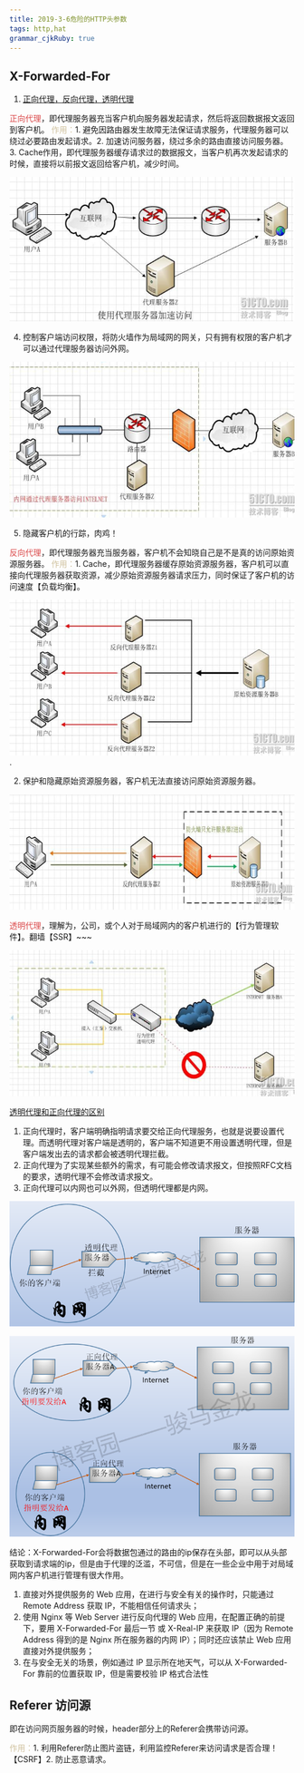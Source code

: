 ```yaml
---
title: 2019-3-6危险的HTTP头参数
tags: http,hat
grammar_cjkRuby: true
---
```


## X-Forwarded-For
 1. [正向代理，反向代理，透明代理](https://blog.51cto.com/z00w00/1031287)
 
 <font color="#db494a">正向代理</font>，即代理服务器充当客户机向服务器发起请求，然后将返回数据报文返回到客户机。
 <font color='#d0c29f'>作用：</font>1. 避免因路由器发生故障无法保证请求服务，代理服务器可以绕过必要路由发起请求。2. 加速访问服务器，绕过多余的路由直接访问服务器。3. Cache作用，即代理服务器缓存请求过的数据报文，当客户机再次发起请求的时候，直接将以前报文返回给客户机，减少时间。 
 
 ![正向代理](https://www.github.com/Merlynr/Markdown/raw/noteImg/小书匠/1551886318563.png)
 
 4. 控制客户端访问权限，将防火墙作为局域网的网关，只有拥有权限的客户机才可以通过代理服务器访问外网。
 
 ![客户端访问授权](https://www.github.com/Merlynr/Markdown/raw/noteImg/小书匠/1551886960720.png)
 
 5. 隐藏客户机的行踪，肉鸡！

<font color="#db494a">反向代理</font>，即代理服务器充当服务器，客户机不会知晓自己是不是真的访问原始资源服务器。
<font color='#d0c29f'>作用：</font>1. Cache，即代理服务器缓存原始资源服务器，客户机可以直接向代理服务器获取资源，减少原始资源服务器请求压力，同时保证了客户机的访问速度【负载均衡】。

![负载均衡](https://www.github.com/Merlynr/Markdown/raw/noteImg/小书匠/1551887450038.png). 

2. 保护和隐藏原始资源服务器，客户机无法直接访问原始资源服务器。

![ 保护和隐藏原始资源服务器](https://www.github.com/Merlynr/Markdown/raw/noteImg/小书匠/1551887505079.png)

<font color="#db494a">透明代理</font>，理解为，公司，或个人对于局域网内的客户机进行的【行为管理软件】。翻墙【SSR】~~~

![透明代理](https://www.github.com/Merlynr/Markdown/raw/noteImg/小书匠/1551887673660.png)

<font color="#00ffff">[透明代理和正向代理的区别](http://www.cnblogs.com/f-ck-need-u/p/9739870.html)</font>
1. 正向代理时，客户端明确指明请求要交给正向代理服务，也就是说要设置代理。而透明代理对客户端是透明的，客户端不知道更不用设置透明代理，但是客户端发出去的请求都会被透明代理拦截。
2. 正向代理为了实现某些额外的需求，有可能会修改请求报文，但按照RFC文档的要求，透明代理不会修改请求报文。
3. 正向代理可以内网也可以外网，但透明代理都是内网。

![透明代理](https://www.github.com/Merlynr/Markdown/raw/noteImg/小书匠/1551888241784.png)

![正向代理](https://www.github.com/Merlynr/Markdown/raw/noteImg/小书匠/1551888259081.png)

结论：X-Forwarded-For会将数据包通过的路由的ip保存在头部，即可以从头部获取到请求端的ip，但是由于代理的泛滥，不可信，但是在一些企业中用于对局域网内客户机进行管理有很大作用。
1. 直接对外提供服务的 Web 应用，在进行与安全有关的操作时，只能通过 Remote Address 获取 IP，不能相信任何请求头；
2. 使用 Nginx 等 Web Server 进行反向代理的 Web 应用，在配置正确的前提下，要用 X-Forwarded-For 最后一节 或 X-Real-IP 来获取 IP（因为 Remote Address 得到的是 Nginx 所在服务器的内网 IP）；同时还应该禁止 Web 应用直接对外提供服务；
3. 在与安全无关的场景，例如通过 IP 显示所在地天气，可以从 X-Forwarded-For 靠前的位置获取 IP，但是需要校验 IP 格式合法性


## Referer 访问源
即在访问网页服务器的时候，header部分上的Referer会携带访问源。

 <font color='#d0c29f'>作用：</font>1. 利用Referer防止图片盗链，利用监控Referer来访问请求是否合理！【CSRF】2. 防止恶意请求。
 
 